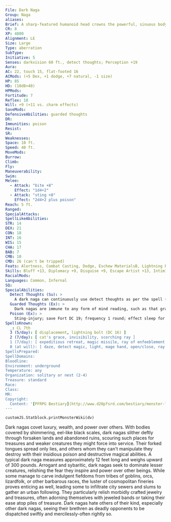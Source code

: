 ```yaml
---
File: Dark Naga
Group: Naga
aliases: 
Brief: A sharp-featured humanoid head crowns the powerful, sinuous body of this snake-like monstrosity.
CR: 8
XP: 4800
Alignment: LE
Size: Large
Type: aberration
SubType: 
Initiative: 5
Senses: darkvision 60 ft., detect thoughts; Perception +19
Aura: 
AC: 22, touch 15, flat-footed 16
ACMods: (+5 Dex, +1 dodge, +7 natural, -1 size)
HP: 85
HD: (10d8+40)
HPMods: 
Fortitude: 7
Reflex: 10
Will: +9 (+11 vs. charm effects)
SaveMods: 
DefensiveAbilities: guarded thoughts
DR: 
Immunities: poison
Resist: 
SR: 
Weaknesses: 
Space: 10 ft.
Speed: 40 ft.
MoveMods: 
Burrow: 
Climb: 
Fly: 
Maneuverability: 
Swim: 
Melee: 
  - Attack: "bite +8"
    Effect: "1d4+2"
  - Attack: "sting +8"
    Effect: "2d4+2 plus poison"
Reach: 5 ft.
Ranged: 
SpecialAttacks: 
SpellLikeAbilities: 
STR: 14
DEX: 21
CON: 18
INT: 16
WIS: 15
CHA: 17
BAB: 7
CMB: 10
CMD: 26 (can't be tripped)
Feats: Alertness, Combat Casting, Dodge, Eschew MaterialsB, Lightning Reflexes, Stealthy
Skills: Bluff +13, Diplomacy +9, Disguise +9, Escape Artist +13, Intimidate +12, Knowledge (arcana) +13, Perception +19, Sense Motive +10, Spellcraft +12, Stealth +18
RacialMods: 
Languages: Common, Infernal
SQ: 
SpecialAbilities:
  Detect Thoughts (Su): >
    A dark naga can continuously use detect thoughts as per the spell (caster level 9th; Will DC 18 negates). The save DC is Charisma-based.
  Guarded Thoughts (Ex): >
    Dark nagas are immune to any form of mind reading, such as that granted by detect thoughts. This ability also grants a +2 racial bonus on all saves against charm effects.
  Poison (Ex): >
    Sting-injury; save Fort DC 19; frequency 1 round; effect sleep for 2d4 minutes; cure 1 save. Spells Dark nagas cast spells as 7th-level sorcerers.
SpellsKnown:
  _: CL 7th
  3 (5/day): [ displacement, lightning bolt (DC 16) ]
  2 (7/day): [ cat's grace, invisibility, scorching ray ]
  1 (7/day): [ expeditious retreat, magic missile, ray of enfeeblement (DC 14), shield, silent image ]
  0 (at will): [ daze, detect magic, light, mage hand, open/close, ray of frost, read magic ]
SpellsPrepared: 
SpellDomains: 
Bloodline: 
Environment: underground
Temperature: any
Organization: solitary or nest (2-4)
Treasure: standard
Race: 
Class: 
MR: 
Copyright:
  Content: '[PFRPG Bestiary](http://www.d20pfsrd.com/bestiary/monster-listings/aberrations/naga/dark)'
---
```

```dataviewjs
customJS.Statblock.printMonsterWiki(dv)
```
Dark nagas covet luxury, wealth, and power over others. With bodies covered by shimmering, eel-like black scales, dark nagas slither deftly through forsaken lands and abandoned ruins, scouring such places for treasures and weaker creatures they might force into service. Their forked tongues spread only lies, and others whom they can't manipulate they destroy with their insidious poison and destructive magical abilities. A typical dark naga measures approximately 12 feet long and weighs upward of 300 pounds. Arrogant and sybaritic, dark nagas seek to dominate lesser creatures, relishing the fear they inspire and power over other beings. While some manage to carve indulgent fiefdoms from tribes of goblins, orcs, lizardfolk, or other barbarous races, the luster of cosmopolitan fineries proves enticing as well, leading some to infiltrate city sewers and slums to gather an urban following. They particularly relish morbidly crafted jewelry and treasures, often adorning themselves with jeweled bands or taking their ease atop piles of treasure. Dark nagas hate others of their kind, especially other dark nagas, seeing their brethren as deadly opponents to be dispatched swiftly and mercilessly-often rightly so.
